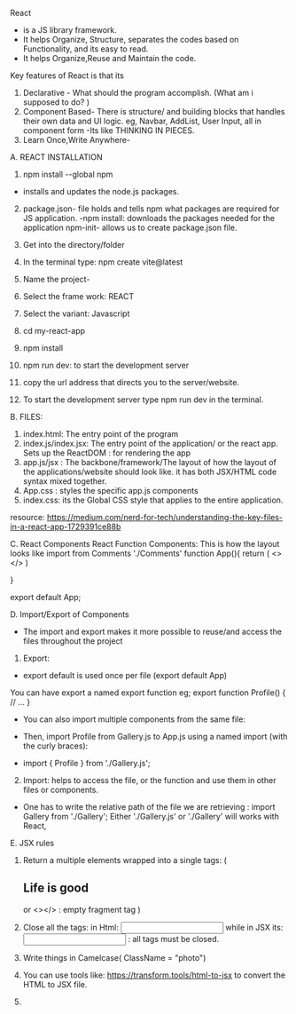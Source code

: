 React 
- is a JS library framework.
- It helps Organize, Structure, separates the codes based on Functionality, and its easy to read. 
- It helps Organize,Reuse and Maintain the code. 

Key features of React is that its
1. Declarative - What should the program accomplish. (What am i supposed to do? )
2. Component Based- There is structure/ and building blocks that handles their own data and UI logic. eg, Navbar, AddList, User Input, all in component form 
-Its like THINKING IN PIECES. 
3. Learn Once,Write Anywhere- 

A. REACT INSTALLATION
1. npm install --global npm 
-  installs and updates the node.js packages. 
2. package.json- file holds and tells npm what packages are required for JS application. 
-npm install: downloads the packages needed for the application 
npm-init- allows us to create package.json file. 

1. Get into the directory/folder
2. In the terminal type: npm create vite@latest
3. Name the project-
4. Select the frame work: REACT 
5. Select the variant: Javascript
6. cd my-react-app 
7. npm install 
8. npm run dev: to start the development server 
9. copy the url address that directs you to the server/website. 
10. To start the development server type npm run dev in the terminal. 

B. FILES: 
1. index.html: The entry point of the program
1. index.js/index.jsx: The entry point of the application/ or the react app. Sets up the ReactDOM : for rendering the app 
2. app.js/jsx : The backbone/framework/The layout of how the layout of the applications/website should look like. it has both JSX/HTML code syntax mixed together. 
3. App.css : styles the specific app.js components 
4. index.css: its the Global CSS style that applies to the entire application. 


resource: https://medium.com/nerd-for-tech/understanding-the-key-files-in-a-react-app-1729391ce88b


C. React Components
React Function Components: This is how the layout looks like 
import from Comments './Comments'
function App(){
    return (
        <>
        <Comments/>
        </>
    )

}

export default App; 

D. Import/Export of Components
- The import and export makes it more possible to reuse/and access the files throughout the project 
1. Export: 
  - export default is used once per file (export default App)

  You can have export a named export function eg; 
  export function Profile() {
  // ...
}
- You can also import multiple components from the same file: 

- Then, import Profile from Gallery.js to App.js using a named import (with the curly braces):

- import { Profile } from './Gallery.js';

2. Import: 
helps to access the file, or the function and use them in other files or components. 
  - One has to write the relative path of the file we are retrieving : 
  import Gallery from './Gallery'; 
  Either './Gallery.js' or './Gallery' will works with React,


E. JSX rules
1. Return a multiple elements wrapped into a single tags: ( <div><h2>Life is good </h2></div> or <></> : empty fragment tag )
2. Close all the tags: 
in Html:  <input type="text"> while in JSX its: <input type="text" /> : all tags must be closed. 
3. Write things in Camelcase( ClassName = "photo")
4. You can use tools like: https://transform.tools/html-to-jsx
to convert the HTML to JSX file. 

5. 








